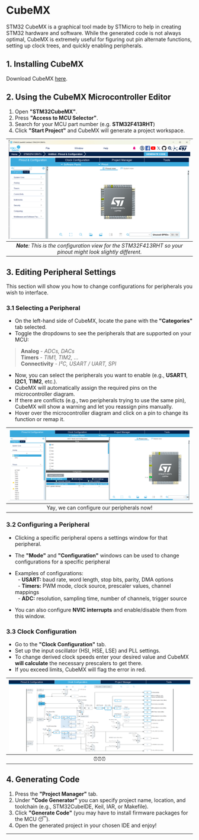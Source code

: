 # CubeMX
STM32 CubeMX is a graphical tool made by STMicro to help in creating STM32 hardware and software. While the generated code is not always optimal, CubeMX is extremely useful for figuring out pin alternate functions, setting up clock trees, and quickly enabling peripherals.

## 1. Installing CubeMX
Download CubeMX [here](https://www.st.com/en/development-tools/stm32cubemx.html).

## 2. Using the CubeMX Microcontroller Editor
1. Open **"STM32CubeMX"**.  
2. Press **"Access to MCU Selector"**.  
3. Search for your MCU part number (e.g. **STM32F413RHT**)
4. Click **"Start Project"** and CubeMX will generate a project workspace.

| ![Project Landing Page](assets/ProjectLandingPage.png) | 
|:--:| 
| ***Note**: This is the configuration view for the STM32F413RHT so your pinout might look slightly different.* |

## 3. Editing Peripheral Settings
This section will show you how to change configurations for peripherals you wish to interface.

### 3.1 Selecting a Peripheral
- On the left-hand side of CubeMX, locate the pane with the **"Categories"** tab selected.
- Toggle the dropdowns to see the peripherals that are supported on your MCU:

> **Analog** - _ADCs, DACs_  
> **Timers** - _TIM1, TIM2, ..._   
> **Connectivity** - _I²C, USART / UART, SPI_  

- Now, you can select the peripherals you want to enable (e.g., **USART1**, **I2C1**, **TIM2**, etc.).  
- CubeMX will automatically assign the required pins on the microcontroller diagram.  
- If there are conflicts (e.g., two peripherals trying to use the same pin), CubeMX will show a warning and let you reassign pins manually.  
- Hover over the microcontroller diagram and click on a pin to change its function or remap it.

| ![Full Configuration View](assets/ConfigView.png)  | 
|:--:| 
| Yay, we can configure our peripherals now! |

### 3.2 Configuring a Peripheral
- Clicking a specific peripheral opens a settings window for that peripheral.  
- The **"Mode"** and **"Configuration"** windows can be used to change configurations for a specific peripheral

- Examples of configurations:  
  &nbsp;&nbsp;-  **USART:** baud rate, word length, stop bits, parity, DMA options  
  &nbsp;&nbsp;-  **Timers:** PWM mode, clock source, prescaler values, channel mappings  
  &nbsp;&nbsp;-  **ADC:** resolution, sampling time, number of channels, trigger source


- You can also configure **NVIC interrupts** and enable/disable them from this window.

### 3.3 Clock Configuration
- Go to the **"Clock Configuration"** tab.  
- Set up the input oscillator (HSI, HSE, LSE) and PLL settings.  
- To change derived clock speeds enter your desired value and CubeMX **will calculate** the necessary prescalers to get there.
- If you exceed limits, CubeMX will flag the error in red.

| ![Clock View](assets/ClockView.png)  | 
|:--:| 
| ⏰⏰⏰ |

## 4. Generating Code
1. Press the **"Project Manager"** tab.  
2. Under **"Code Generator"** you can specify project name, location, and toolchain (e.g., STM32CubeIDE, Keil, IAR, or Makefile).  
4. Click **"Generate Code"** (you may have to install firmware packages for the MCU 😴).  
5. Open the generated project in your chosen IDE and enjoy!

---
